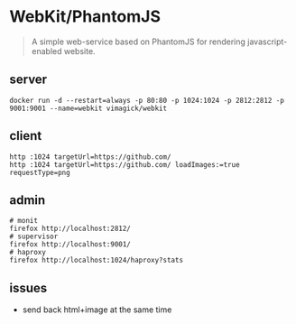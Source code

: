 WebKit/PhantomJS
================

> A simple web-service based on PhantomJS for rendering javascript-enabled website.

## server

    docker run -d --restart=always -p 80:80 -p 1024:1024 -p 2812:2812 -p 9001:9001 --name=webkit vimagick/webkit

## client

    http :1024 targetUrl=https://github.com/
    http :1024 targetUrl=https://github.com/ loadImages:=true requestType=png

## admin

    # monit
    firefox http://localhost:2812/
    # supervisor
    firefox http://localhost:9001/
    # haproxy
    firefox http://localhost:1024/haproxy?stats

## issues

- send back html+image at the same time

